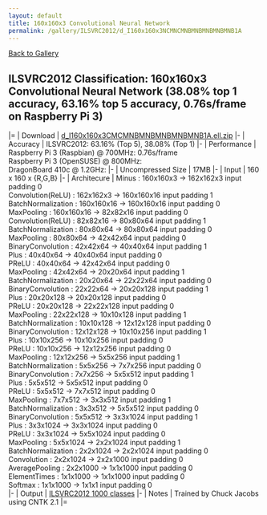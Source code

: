 ```yaml
---
layout: default
title: 160x160x3 Convolutional Neural Network
permalink: /gallery/ILSVRC2012/d_I160x160x3NCMNCMNBMNBMNBMNBMNB1A
---
```


[Back to Gallery](/ELL/gallery)

## ILSVRC2012 Classification: 160x160x3 Convolutional Neural Network (38.08% top 1 accuracy, 63.16% top 5 accuracy, 0.76s/frame on Raspberry Pi 3)

|=
| Download | [d_I160x160x3CMCMNBMNBMNBMNBMNB1A.ell.zip](https://github.com/Microsoft/ELL-models/raw/master/models/ILSVRC2012/d_I160x160x3CMCMNBMNBMNBMNBMNB1A/d_I160x160x3CMCMNBMNBMNBMNBMNB1A.ell.zip)
|-
| Accuracy | ILSVRC2012: 63.16% (Top 5), 38.08% (Top 1) 
|-
| Performance | Raspberry Pi 3 (Raspbian) @ 700MHz: 0.76s/frame<br>Raspberry Pi 3 (OpenSUSE) @ 800MHz: <br>DragonBoard 410c @ 1.2GHz:
|-
| Uncompressed Size | 17MB
|-
| Input | 160 x 160 x {R,G,B}
|-
| Architecure | Minus :  160x160x3  ->  162x162x3  input padding 0<br>Convolution(ReLU) :  162x162x3  ->  160x160x16  input padding 1<br>BatchNormalization :  160x160x16  ->  160x160x16  input padding 0<br>MaxPooling :  160x160x16  ->  82x82x16  input padding 0<br>Convolution(ReLU) :  82x82x16  ->  80x80x64  input padding 1<br>BatchNormalization :  80x80x64  ->  80x80x64  input padding 0<br>MaxPooling :  80x80x64  ->  42x42x64  input padding 0<br>BinaryConvolution :  42x42x64  ->  40x40x64  input padding 1<br>Plus :  40x40x64  ->  40x40x64  input padding 0<br>PReLU :  40x40x64  ->  42x42x64  input padding 0<br>MaxPooling :  42x42x64  ->  20x20x64  input padding 1<br>BatchNormalization :  20x20x64  ->  22x22x64  input padding 0<br>BinaryConvolution :  22x22x64  ->  20x20x128  input padding 1<br>Plus :  20x20x128  ->  20x20x128  input padding 0<br>PReLU :  20x20x128  ->  22x22x128  input padding 0<br>MaxPooling :  22x22x128  ->  10x10x128  input padding 1<br>BatchNormalization :  10x10x128  ->  12x12x128  input padding 0<br>BinaryConvolution :  12x12x128  ->  10x10x256  input padding 1<br>Plus :  10x10x256  ->  10x10x256  input padding 0<br>PReLU :  10x10x256  ->  12x12x256  input padding 0<br>MaxPooling :  12x12x256  ->  5x5x256  input padding 1<br>BatchNormalization :  5x5x256  ->  7x7x256  input padding 0<br>BinaryConvolution :  7x7x256  ->  5x5x512  input padding 1<br>Plus :  5x5x512  ->  5x5x512  input padding 0<br>PReLU :  5x5x512  ->  7x7x512  input padding 0<br>MaxPooling :  7x7x512  ->  3x3x512  input padding 1<br>BatchNormalization :  3x3x512  ->  5x5x512  input padding 0<br>BinaryConvolution :  5x5x512  ->  3x3x1024  input padding 1<br>Plus :  3x3x1024  ->  3x3x1024  input padding 0<br>PReLU :  3x3x1024  ->  5x5x1024  input padding 0<br>MaxPooling :  5x5x1024  ->  2x2x1024  input padding 1<br>BatchNormalization :  2x2x1024  ->  2x2x1024  input padding 0<br>Convolution :  2x2x1024  ->  2x2x1000  input padding 0<br>AveragePooling :  2x2x1000  ->  1x1x1000  input padding 0<br>ElementTimes :  1x1x1000  ->  1x1x1000  input padding 0<br>Softmax :  1x1x1000  ->  1x1x1  input padding 0<br>
|-
| Output | [ILSVRC2012 1000 classes](https://github.com/Microsoft/ELL-models/raw/master/models/ILSVRC2012/ILSVRC2012_labels.txt)
|-
| Notes | Trained by Chuck Jacobs using CNTK 2.1
|=
